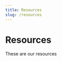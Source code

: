 ```yaml
---
title: Resources
slug: /resources
---
```


<head>
  <title>Resources</title>
  <meta name="description" content="Lorem ipsum dolor sit amet, consectetur adipiscing elit, sed do eiusmod tempor incididunt ut labore et dolore magna aliqua." />
</head>

# Resources

These are our resources